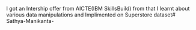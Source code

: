 I got an Intership offer from AICTE(IBM SkillsBuild) from that I learnt about various data manipulations and Implimented on Superstore dataset# Sathya-Manikanta-
